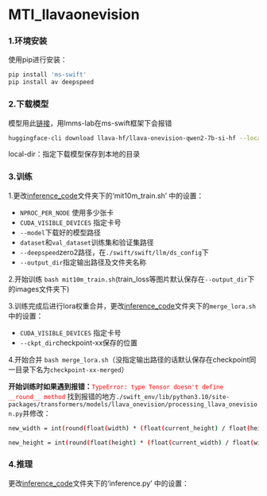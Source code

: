 # MTI_llavaonevision

### 1.环境安装
使用pip进行安装：
```bash
pip install 'ms-swift'
pip install av deepspeed
```
### 2.下载模型
模型用此[链接](https://huggingface.co/llava-hf/llava-onevision-qwen2-7b-si-hf)，用lmms-lab在ms-swift框架下会报错  
```bash
huggingface-cli download llava-hf/llava-onevision-qwen2-7b-si-hf --local-dir ./llava-hf/llava-onevision-qwen2-7b-si-hf
```
local-dir：指定下载模型保存到本地的目录
### 3.训练
1.更改[inference_code](https://github.com/magfox26/MTI_llavaonevision/tree/main/inference_code)文件夹下的‘mit10m_train.sh’ 中的设置：  
- `NPROC_PER_NODE` 使用多少张卡
- `CUDA_VISIBLE_DEVICES` 指定卡号
- `--model`下载好的模型路径
- `dataset`和`val_dataset`训练集和验证集路径
- `--deepspeed`zero2路径，在`./swift/swift/llm/ds_config`下
- `--output_dir`指定输出路径及文件夹名称

2.开始训练 `bash mit10m_train.sh`(train_loss等图片默认保存在`--output_dir`下的images文件夹下)  

3.训练完成后进行lora权重合并，更改[inference_code](https://github.com/magfox26/MTI_llavaonevision/tree/main/inference_code)文件夹下的`merge_lora.sh`中的设置：  

- `CUDA_VISIBLE_DEVICES` 指定卡号
- `--ckpt_dir`checkpoint-xx保存的位置

4.开始合并 `bash merge_lora.sh`（没指定输出路径的话默认保存在checkpoint同一目录下名为`checkpoint-xx-merged`）

**开始训练时如果遇到报错：**<font color="red">`TypeError: type Tensor doesn't define __round__ method`</font>
找到报错的地方`./swift_env/lib/python3.10/site-packages/transformers/models/llava_onevision/processing_llava_onevision.py`并修改：  
```bash
new_width = int(round(float(width) * (float(current_height) / float(height)), 7))
```
```bash
new_height = int(round(float(height) * (float(current_width) / float(width)), 7))
```
### 4.推理
更改[inference_code](https://github.com/magfox26/MTI_llavaonevision/tree/main/inference_code)文件夹下的‘inference.py’ 中的设置： 




